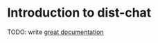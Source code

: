 # Introduction to dist-chat

TODO: write [great documentation](http://jacobian.org/writing/what-to-write/)
